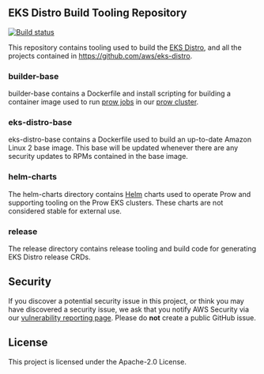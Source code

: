 ## EKS Distro Build Tooling Repository

[![Build status](https://prow.eks.amazonaws.com/badge.svg?jobs=*-tooling-postsubmit)](https://prow.eks.amazonaws.com/?repo=aws%2Feks-distro-build-tooling&type=postsubmit)






This repository contains tooling used to build the [EKS
Distro](https://distro.eks.amazonaws.com), and all the projects contained in
https://github.com/aws/eks-distro.

### builder-base

builder-base contains a Dockerfile and install scripting for building a
container image used to run [prow
jobs](https://github.com/aws/eks-distro-prow-jobs) in our [prow
cluster](https://prow.eks.amazonaws.com).

### eks-distro-base

eks-distro-base contains a Dockerfile used to build an up-to-date Amazon Linux 2
base image. This base will be updated whenever there are any security updates to
RPMs contained in the base image.

### helm-charts

The helm-charts directory contains [Helm](https://helm.sh) charts used to
operate Prow and supporting tooling on the Prow EKS clusters. These charts are
not considered stable for external use.

### release

The release directory contains release tooling and build code for generating EKS
Distro release CRDs.

## Security

If you discover a potential security issue in this project, or think you may
have discovered a security issue, we ask that you notify AWS Security via our
[vulnerability reporting
page](http://aws.amazon.com/security/vulnerability-reporting/). Please do
**not** create a public GitHub issue.

## License

This project is licensed under the Apache-2.0 License.
